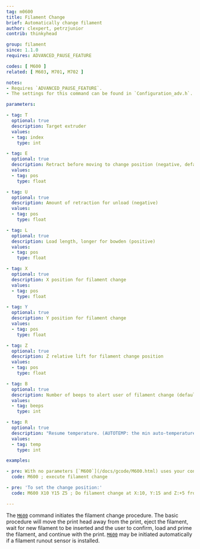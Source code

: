 ```yaml
---
tag: m0600
title: Filament Change
brief: Automatically change filament
author: clexpert, petrzjunior
contrib: thinkyhead

group: filament
since: 1.1.0
requires: ADVANCED_PAUSE_FEATURE

codes: [ M600 ]
related: [ M603, M701, M702 ]

notes:
- Requires `ADVANCED_PAUSE_FEATURE`.
- The settings for this command can be found in `Configuration_adv.h`. At this time [`M600`](/docs/gcode/M600.html) requires an LCD controller.

parameters:

- tag: T
  optional: true
  description: Target extruder
  values:
  - tag: index
    type: int

- tag: E
  optional: true
  description: Retract before moving to change position (negative, default `PAUSE_PARK_RETRACT_LENGTH`)
  values:
  - tag: pos
    type: float

- tag: U
  optional: true
  description: Amount of retraction for unload (negative)
  values:
  - tag: pos
    type: float

- tag: L
  optional: true
  description: Load length, longer for bowden (positive)
  values:
  - tag: pos
    type: float

- tag: X
  optional: true
  description: X position for filament change
  values:
  - tag: pos
    type: float

- tag: Y
  optional: true
  description: Y position for filament change
  values:
  - tag: pos
    type: float

- tag: Z
  optional: true
  description: Z relative lift for filament change position
  values:
  - tag: pos
    type: float

- tag: B
  optional: true
  description: Number of beeps to alert user of filament change (default `FILAMENT_CHANGE_ALERT_BEEPS`)
  values:
  - tag: beeps
    type: int

- tag: R
  optional: true
  description: "Resume temperature. (AUTOTEMP: the min auto-temperature.)"
  values:
  - tag: temp
    type: int

examples:

- pre: With no parameters [`M600`](/docs/gcode/M600.html) uses your configured settings.
  code: M600 ; execute filament change

- pre: 'To set the change position:'
  code: M600 X10 Y15 Z5 ; Do filament change at X:10, Y:15 and Z:+5 from current

---
```


The [`M600`](/docs/gcode/M600.html) command initiates the filament change procedure. The basic procedure will move the print head away from the print, eject the filament, wait for new filament to be inserted and the user to confirm, load and prime the filament, and continue with the print. [`M600`](/docs/gcode/M600.html) may be initiated automatically if a filament runout sensor is installed.
